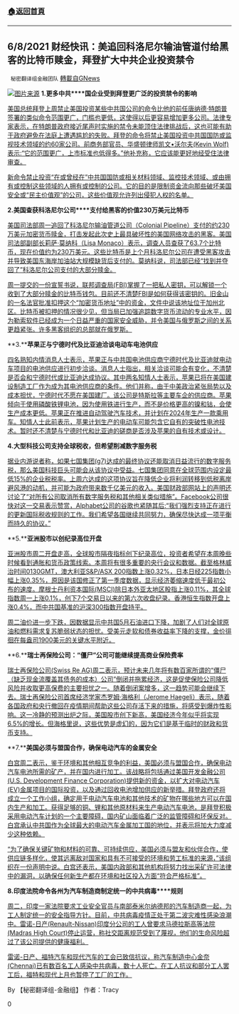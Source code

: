 ###  [:house:返回首頁](https://github.com/ourhimalayas/txt)
---

## 6/8/2021 财经快讯：美追回科洛尼尔输油管道付给黑客的比特币赎金，拜登扩大中共企业投资禁令
` 秘密翻译组金融团队` [轉載自GNews](https://gnews.org/zh-hans/1307323/)

![]()![](https://gnews-media-offload.s3.amazonaws.com/wp-content/uploads/2021/06/08071124/%E5%9B%BE%E7%89%872-6.jpg)[图片来源](https://www.newsweek.com/)
**1.****更多中****共****国企业受到拜登更广泛的投资禁令的影响**

[美国总统拜登上周禁止美国投资某些中共国公司的命令比他的前任唐纳德·特朗普签署的类似命令范围更广，门槛也更低，这使得以后更容易增加更多公司。法律专家表示，在特朗普政府接近尾声时实施的禁令未能顶住法律挑战后，这也可能有助于政府避免在法庭上遭遇尴尬的失败。拜登的命令将禁止美国投资中共国国防或监视技术领域的约60家公司。前商务部官员、华盛顿律师凯文•沃尔夫(Kevin Wolf)表示:“它的范围更广，上市标准也低得多。”他补充称，它应该能更好地经受住法律审查。](https://finance.yahoo.com/news/analysis-more-chinese-companies-could-000233182.html)

[新命令禁止投资“在或曾经在”中共国国防或相关材料领域、监控技术领域、或由拥有或控制这些领域的人拥有或控制的公司。它的目的是限制资金流向那些破坏美国安全或“民主价值观”的公司，这些价值观允许列出侵犯人权的名单。](https://finance.yahoo.com/news/analysis-more-chinese-companies-could-000233182.html)

**2.****美国查获科洛尼尔****公司****支付给黑客的价值230万美元比特币**

[美国司法部周一追回了科洛尼尔输油管道公司（Colonial Pipeline）支付的约230万美元加密货币赎金，打击发起此次史上最具破坏性的美国网络攻击的黑客。美国司法部副部长莉萨·莫纳科（Lisa Monaco）表示，调查人员查获了63.7个比特币，现在价值约为230万美元。这些比特币是上个月科洛尼尔公司在遭受黑客攻击并导致美国东海岸加油站大规模缺货后支付的。莫纳科说，司法部已经“找到并夺回了”科洛尼尔公司支付的大部分赎金。](https://www.reuters.com/article/us-cyber-colonial-justice/us-seizes-23-million-in-bitcoin-paid-to-colonial-pipeline-hackers-idUSKCN2DJ2BN)

[周一提交的一份宣誓书说，联邦调查局(FBI)掌握了一把私人密钥，可以解锁一个收到了大部分赎金的比特币钱包。目前还不清楚FBI是如何获得该密钥的。旧金山的一名法官批准扣押这个“加密货币地址”中的资金，文件中说该地址位于加州北区。比特币被扣押的情况很少见，但当局已加强追踪数字货币流动的专业水平，因为勒索软件已经成为一个日益严重的国家安全威胁，并令美国与俄罗斯之间的关系更趋紧张。许多黑客组织的总部就在俄罗斯。](https://www.reuters.com/article/us-cyber-colonial-justice/us-seizes-23-million-in-bitcoin-paid-to-colonial-pipeline-hackers-idUSKCN2DJ2BN)

**3.****苹果正与宁德时代及比亚迪洽谈电动车电池供应**

[四名熟知内情消息人士表示，苹果正与中共国电池供应商宁德时代及比亚迪就电动车项目的电池供应进行初步洽谈。消息人士指出，相关洽谈可能会有变化，不清楚是否会和宁德时代或比亚迪达成协议。其中两名知情人士表示，苹果已将在美国建设制造工厂作为成为其电池供应商的条件。他们并称，由于中美政治紧张局势以及成本担忧，宁德时代不愿在美国建厂。该公司是特斯拉等主要车企的供应商。苹果倾向于使用磷酸铁锂电池，因为使用铁进行生产，而不是价格更高的镍和钴，会使生产成本更低。苹果正在推进自动驾驶汽车技术，并计划在2024年生产一款乘用车。知情人士此前表示，苹果计划生产的电动车可能包含它自有的突破性电池技术。暂时还不清楚与宁德时代和比亚迪的磋商是否涉及苹果的自有技术或设计。](https://www.channelnewsasia.com/news/business/exclusive-apple-in-talks-with-catl--byd-over-battery-supplies-for-its-electric-car--sources-14971246)

**4.大型科技公司支持全球税收，但希望削减数字服务税**

[据业内游说者称，如果七国集团(g7)达成的最终协议还能取消日益流行的数字服务税，那么美国科技巨头可能会从该协议中受益。七国集团同意在全球范围内设定最低15%的企业税税率。上周六达成的这项协议旨在降低企业将利润转移到低税离岸避风港的动机，并可能为政府带来数千亿美元的收入。美国财政部网站上的声明还讨论了“对所有公司取消所有数字服务税和其他相关类似措施”。Facebook公司很快对这一交易表示赞赏，Alphabet公司的谷歌也紧随其后:“我们强烈支持正在进行的更新国际税收规则的工作。我们希望各国继续共同努力，确保尽快达成一项平衡而持久的协议。”](https://finance.yahoo.com/news/big-tech-supports-global-tax-225256702.html)

**5.****亚洲股市以创纪录高位开盘**

[亚洲股市周二开盘走高，全球股市隔夜指标创下纪录高位，投资者希望在本周晚些时候看到通胀和货币政策线索。本周将有很多重要的央行会议和数据。截至格林威治时间0130GMT，澳大利亚S&P/ASX 200指数上涨0.32%，日本日经225指数小幅上涨0.35%，原因是该国修正了第一季度数据，显示经济萎缩速度低于最初公布的速度。摩根士丹利资本国际(MSCI)除日本外亚太地区股指上涨0.11%，其全球指数周一上涨0.1%，创下7个交易日以来的第六次收盘纪录。香港恒生指数开盘上涨0.4%，而中共国基准的沪深300指数开盘持平。](https://www.reuters.com/article/global-markets/global-markets-asia-stocks-open-higher-on-record-for-mscis-all-country-world-index-idUSL3N2NQ06P)

[周二油价进一步下跌，因数据显示中共国5月石油进口下降，加剧了人们对全球原油和燃料需求复苏脆弱状态的担忧。受美元走软和债券收益率下降的支撑，金价徘徊在每盎司1900美元的关键水平附近。](https://www.reuters.com/article/global-markets/global-markets-asia-stocks-open-higher-on-record-for-mscis-all-country-world-index-idUSL3N2NQ06P)

**6.****瑞士再保险公司：“僵尸”公司可能继续提高商业保险费率**

[瑞士再保险公司(Swiss Re AG)周二表示，预计未来几年将有数百家所谓的“僵尸（缺乏现金流覆盖其债务的成本）公司”倒闭并拖累经济，这是促使保险公司降低风险并收取更高保费的主要担忧之一。随着倒闭案增多，这一趋势可能会继续下去。瑞士再保险公司首席经济学家杰罗姆·海格利（Jerome Haegeli）表示，随着各国政府和央行撤回在疫情期间帮助这些公司存活下来的措施，将感受到爆炸性影响。这一冷静的预测出炉之际，美国股市创下新高，美国经济今年似乎将实现6.5%的增长。但海格里说，这些优势是虚幻的，因为它们是基于临时的财政和货币支持。](https://money.usnews.com/investing/news/articles/2021-06-08/zombie-companies-likely-to-keep-commercial-insurance-rates-rising-swiss-re)

**7.****美国必须与盟国合作，确保电动汽车的金属安全**

[白宫周二表示，鉴于环境和其他相互竞争的利益，美国必须与盟国合作，确保电动汽车电池所需的矿产，并在国内进行加工。该战略将包括通过美国开发金融公司(U.S. Development Finance Corporation)提供新的资金，以扩大对电动汽车(EV)金属项目的国际投资，以及通过回收电池增加供应的新举措。拜登政府还将成立一个工作小组，确定用于电动汽车电池和其他技术的矿物在哪些地方可以在国内生产和加工。获得足够的铜、锂和其他原材料来生产电动汽车电池，是拜登积极采用电动汽车计划的一个主要障碍，国内矿山面临着广泛的监管障碍和环保反对。白宫承认中共国作为全球最大的电动汽车金属加工国的地位，并表示将加大力度减少这种依赖。](https://jp.reuters.com/article/usa-biden-mining/u-s-must-work-with-allies-to-secure-electric-vehicle-metals-white-house-idUSL2N2NP2PG)

[“为了确保关键矿物和材料的可靠、可持续供应，美国必须与盟友和伙伴合作，使供应链多样化，使其远离敌对国家和具有不可接受的环境和劳工标准的来源，”该组织在一份声明中说。白宫还表示，美国内政部和其他机构将努力找出采矿许可法律中的漏洞，以确保任何新生产都在环境和社区投入方面“符合严格标准”。](https://jp.reuters.com/article/usa-biden-mining/u-s-must-work-with-allies-to-secure-electric-vehicle-metals-white-house-idUSL2N2NP2PG)

**8.****印度法院命令各州为汽车制造商制定统一的****中共病毒****规则**

[周二，印度一家法院要求工业安全官员与南部泰米尔纳德邦的汽车制造商一起，为工人制定统一的安全指导方针。目前，中共病毒疫情正处于第二波灾难性感染浪潮中。雷诺-日产(Renault-Nissan)印度分公司的工人曾要求马德拉斯高等法院(Madras High Court)停止运营，称社交距离规范受到了蔑视，他们的生命风险超过了该公司提供的健康福利。](https://financialpost.com/pmn/business-pmn/indian-court-orders-state-to-set-uniform-covid-19-rules-for-carmakers)

[雷诺-日产、福特汽车和现代汽车的工会已致信抗议，称汽车制造中心金奈(Chennai)已有数百名工人感染中共病毒，数十人死亡。在工人抗议和部分工人罢工后，福特和现代上月也暂停了工厂的工作。](https://financialpost.com/pmn/business-pmn/indian-court-orders-state-to-set-uniform-covid-19-rules-for-carmakers)

By 【秘密翻译组-金融组】
作者：Tracy

0
